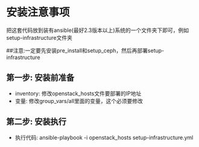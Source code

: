 安装注意事项
========

把这套代码放到装有ansible(最好2.3版本以上)系统的一个文件夹下即可，例如setup-infrastructure文件夹

##注意:一定要先安装pre_install和setup_ceph，然后再部署setup-infrastructure


第一步: 安装前准备
--------------

* inventory: 修改openstack_hosts文件要部署的IP地址
* 变量: 修改group_vars/all里面的变量，这个必须要修改

第二步: 安装执行
--------------

* 执行代码: ansible-playbook -i openstack_hosts setup-infrastructure.yml 

